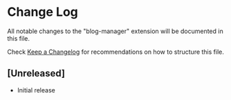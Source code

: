 # Change Log

All notable changes to the "blog-manager" extension will be documented in this file.

Check [Keep a Changelog](http://keepachangelog.com/) for recommendations on how to structure this file.

## [Unreleased]

- Initial release